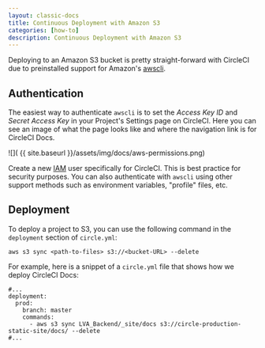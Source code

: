 ```yaml
---
layout: classic-docs
title: Continuous Deployment with Amazon S3
categories: [how-to]
description: Continuous Deployment with Amazon S3
---
```



Deploying to an Amazon S3 bucket is pretty straight-forward with CircleCI due 
to preinstalled support for Amazon's [awscli][awscli-link].

## Authentication

The easiest way to authenticate `awscli` is to set the *Access Key ID* and 
*Secret Access Key* in your Project's Settings page on CircleCI. Here you can 
see an image of what the page looks like and where the navigation link is for CircleCI 
Docs.

<span class="align-center">![](  {{ site.baseurl }}/assets/img/docs/aws-permissions.png)</span>

Create a new [IAM][iam-link] user specifically for CircleCI. This is best 
practice for security purposes. You can also authenticate with `awscli` using 
other support methods such as environment variables, "profile" files, etc.

## Deployment

To deploy a project to S3, you can use the following command in the `deployment` 
section of `circle.yml`:

```aws s3 sync <path-to-files> s3://<bucket-URL> --delete```

For example, here is a snippet of a `circle.yml` file that shows how we deploy 
CircleCI Docs:

```
#...
deployment:
  prod:
    branch: master
    commands:
      - aws s3 sync LVA_Backend/_site/docs s3://circle-production-static-site/docs/ --delete
#...
```



[awscli-link]: https://aws.amazon.com/cli/
[iam-link]: http://docs.aws.amazon.com/general/latest/gr/root-vs-iam.html

